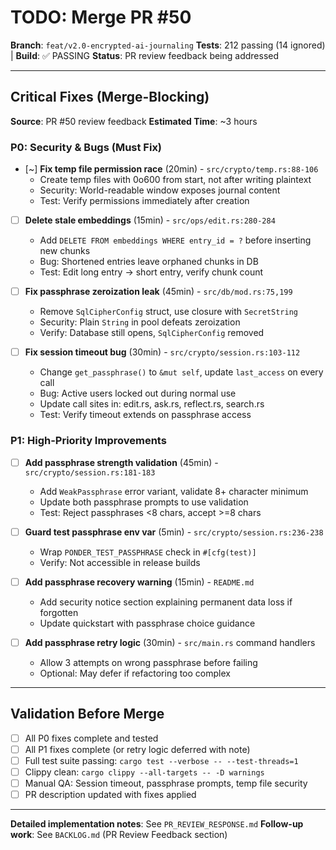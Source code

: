 # TODO: Merge PR #50

**Branch**: `feat/v2.0-encrypted-ai-journaling`
**Tests**: 212 passing (14 ignored) | **Build**: ✅ PASSING
**Status**: PR review feedback being addressed

---

## Critical Fixes (Merge-Blocking)

**Source**: PR #50 review feedback
**Estimated Time**: ~3 hours

### P0: Security & Bugs (Must Fix)

- [~] **Fix temp file permission race** (20min) - `src/crypto/temp.rs:88-106`
  - Create temp files with 0o600 from start, not after writing plaintext
  - Security: World-readable window exposes journal content
  - Test: Verify permissions immediately after creation

- [ ] **Delete stale embeddings** (15min) - `src/ops/edit.rs:280-284`
  - Add `DELETE FROM embeddings WHERE entry_id = ?` before inserting new chunks
  - Bug: Shortened entries leave orphaned chunks in DB
  - Test: Edit long entry → short entry, verify chunk count

- [ ] **Fix passphrase zeroization leak** (45min) - `src/db/mod.rs:75,199`
  - Remove `SqlCipherConfig` struct, use closure with `SecretString`
  - Security: Plain `String` in pool defeats zeroization
  - Verify: Database still opens, `SqlCipherConfig` removed

- [ ] **Fix session timeout bug** (30min) - `src/crypto/session.rs:103-112`
  - Change `get_passphrase()` to `&mut self`, update `last_access` on every call
  - Bug: Active users locked out during normal use
  - Update call sites in: edit.rs, ask.rs, reflect.rs, search.rs
  - Test: Verify timeout extends on passphrase access

### P1: High-Priority Improvements

- [ ] **Add passphrase strength validation** (45min) - `src/crypto/session.rs:181-183`
  - Add `WeakPassphrase` error variant, validate 8+ character minimum
  - Update both passphrase prompts to use validation
  - Test: Reject passphrases <8 chars, accept >=8 chars

- [ ] **Guard test passphrase env var** (5min) - `src/crypto/session.rs:236-238`
  - Wrap `PONDER_TEST_PASSPHRASE` check in `#[cfg(test)]`
  - Verify: Not accessible in release builds

- [ ] **Add passphrase recovery warning** (15min) - `README.md`
  - Add security notice section explaining permanent data loss if forgotten
  - Update quickstart with passphrase choice guidance

- [ ] **Add passphrase retry logic** (30min) - `src/main.rs` command handlers
  - Allow 3 attempts on wrong passphrase before failing
  - Optional: May defer if refactoring too complex

---

## Validation Before Merge

- [ ] All P0 fixes complete and tested
- [ ] All P1 fixes complete (or retry logic deferred with note)
- [ ] Full test suite passing: `cargo test --verbose -- --test-threads=1`
- [ ] Clippy clean: `cargo clippy --all-targets -- -D warnings`
- [ ] Manual QA: Session timeout, passphrase prompts, temp file security
- [ ] PR description updated with fixes applied

---

**Detailed implementation notes**: See `PR_REVIEW_RESPONSE.md`
**Follow-up work**: See `BACKLOG.md` (PR Review Feedback section)
